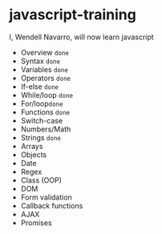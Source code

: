 # javascript-training
I, Wendell Navarro, will now learn javascript


- Overview `done`
- Syntax `done`
- Variables `done`
- Operators `done`
- If-else `done`
- While/loop `done`
- For/loop`done`
- Functions `done`
- Switch-case
- Numbers/Math 
- Strings `done`
- Arrays
- Objects
- Date
- Regex
- Class (OOP)
- DOM
- Form validation
- Callback functions
- AJAX
- Promises
